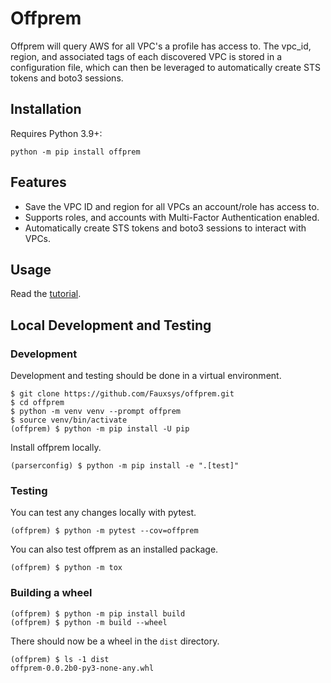 # Offprem
Offprem will query AWS for all VPC's a profile has access to.
The vpc_id, region, and associated tags of each discovered VPC is stored in a configuration file, which can then be leveraged to automatically create STS tokens and boto3 sessions.

## Installation
Requires Python 3.9+:
```shell
python -m pip install offprem
```

## Features
- Save the VPC ID and region for all VPCs an account/role has access to.
- Supports roles, and accounts with Multi-Factor Authentication enabled.
- Automatically create STS tokens and boto3 sessions to interact with VPCs.

## Usage
Read the [tutorial](/docs/Tutorial.md).

## Local Development and Testing
### Development
Development and testing should be done in a virtual environment.
```shell
$ git clone https://github.com/Fauxsys/offprem.git
$ cd offprem
$ python -m venv venv --prompt offprem
$ source venv/bin/activate
(offprem) $ python -m pip install -U pip
```

Install offprem locally.
```shell
(parserconfig) $ python -m pip install -e ".[test]"
```

### Testing
You can test any changes locally with pytest.
```shell
(offprem) $ python -m pytest --cov=offprem 
```

You can also test offprem as an installed package.
```shell
(offprem) $ python -m tox
```

### Building a wheel
```shell
(offprem) $ python -m pip install build
(offprem) $ python -m build --wheel
```

There should now be a wheel in the `dist` directory.
```shell
(offprem) $ ls -1 dist
offprem-0.0.2b0-py3-none-any.whl
```
